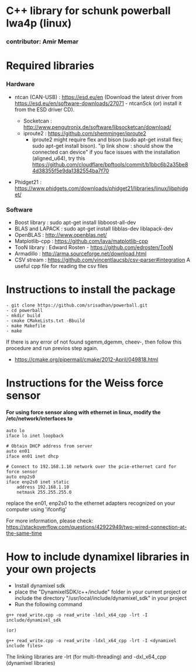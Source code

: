 # C++ library for schunk powerball lwa4p (linux)
### contributor: Amir Memar


# Required libraries
### Hardware
- ntcan (CAN-USB) : https://esd.eu/en 
(Download the latest driver from https://esd.eu/en/software-downloads/27071 - ntcanSck (or) install it from the ESD driver CD). 
  - Socketcan : http://www.pengutronix.de/software/libsocketcan/download/
  - iproute2  : https://github.com/shemminger/iproute2
    - iproute2 might require flex and bison (sudo apt-get install flex; sudo apt-get install bison). "ip link show : should show the connected can device"
    if you face issues with the installation (aligned_u64), try this https://github.com/cloudflare/bpftools/commit/b1bbc6b2a35be84d38355f5e9da1382554ba7f70

- Phidget21 : https://www.phidgets.com/downloads/phidget21/libraries/linux/libphidget/

### Software
- Boost library : sudo apt-get install libboost-all-dev
- BLAS and LAPACK : sudo apt-get install libblas-dev liblapack-dev
- OpenBLAS : http://www.openblas.net/
- Matplotlib-cpp : https://github.com/lava/matplotlib-cpp
- TooN library : Edward Rosten - https://github.com/edrosten/TooN
- Armadillo : http://arma.sourceforge.net/download.html
- CSV stream : https://github.com/vincentlaucsb/csv-parser#integration
  A useful cpp file for reading the csv files

# Instructions to install the package
```
- git clone https://github.com/srisadhan/powerball.git
- cd powerball
- mkdir build
- cmake CMakeLists.txt -Bbuild
- make Makefile
- make
```

If there is any error of not found sgemm,dgemm, cheev-, then follow this procedure and run previos step again. 

- https://cmake.org/pipermail/cmake/2012-April/049818.html

# Instructions for the Weiss force sensor
#### For using force sensor along with ethernet in linux, modify the /etc/network/interfaces to
```
auto lo
iface lo inet loopback

# Obtain DHCP address from server  
auto en01
iface en01 inet dhcp

# Connect to 192.168.1.10 network over the pcie-ethernet card for force sensor
auto enp2s0
iface enp2s0 inet static
    address 192.168.1.10
    netmask 255.255.255.0
```
replace the en01, enp2s0 to the ethernet adapters recognized on your computer using 'ifconfig'

For more information, please check: https://stackoverflow.com/questions/42922949/two-wired-connection-at-the-same-time


# How to include dynamixel libraries in your own projects
 - Install dynamixel sdk
 - place the "DynamixelSDK/c++/include" folder in your current project or include the directory "/usr/local/include/dynamixel_sdk" in your project
 - Run the following command 
```
g++ read_write.cpp -o read_write -ldxl_x64_cpp -lrt -I include/dynamixel_sdk

(or)

g++ read_write.cpp -o read_write -ldxl_x64_cpp -lrt -I <dynamixel include files>
```

The linking libraries are -lrt (for multi-threading) and -dxl_x64_cpp (dynamixel libraries)




